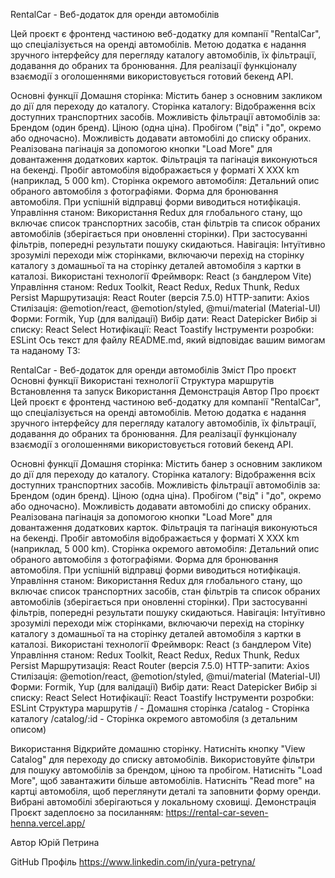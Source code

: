
RentalCar - Веб-додаток для оренди автомобілів

Цей проєкт є фронтенд частиною веб-додатку для компанії "RentalCar", що спеціалізується на оренді автомобілів. Метою додатка є надання зручного інтерфейсу для перегляду каталогу автомобілів, їх фільтрації, додавання до обраних та бронювання. Для реалізації функціоналу взаємодії з оголошеннями використовується готовий бекенд API.

Основні функції
Домашня сторінка: Містить банер з основним закликом до дії для переходу до каталогу.
Сторінка каталогу:
Відображення всіх доступних транспортних засобів.
Можливість фільтрації автомобілів за:
Брендом (один бренд).
Ціною (одна ціна).
Пробігом ("від" і "до", окремо або одночасно).
Можливість додавати автомобілі до списку обраних.
Реалізована пагінація за допомогою кнопки "Load More" для довантаження додаткових карток. Фільтрація та пагінація виконуються на бекенді.
Пробіг автомобіля відображається у форматі X XXX km (наприклад, 5 000 km).
Сторінка окремого автомобіля:
Детальний опис обраного автомобіля з фотографіями.
Форма для бронювання автомобіля.
При успішній відправці форми виводиться нотифікація.
Управління станом: Використання Redux для глобального стану, що включає список транспортних засобів, стан фільтрів та список обраних автомобілів (зберігається при оновленні сторінки). При застосуванні фільтрів, попередні результати пошуку скидаються.
Навігація: Інтуїтивно зрозумілі переходи між сторінками, включаючи перехід на сторінку каталогу з домашньої та на сторінку деталей автомобіля з картки в каталозі.
Використані технології
Фреймворк: React (з бандлером Vite)
Управління станом: Redux Toolkit, React Redux, Redux Thunk, Redux Persist
Маршрутизація: React Router (версія 7.5.0)
HTTP-запити: Axios
Стилізація: @emotion/react, @emotion/styled, @mui/material (Material-UI)
Форми: Formik, Yup (для валідації)
Вибір дати: React Datepicker
Вибір зі списку: React Select
Нотифікації: React Toastify
Інструменти розробки: ESLint
Ось текст для файлу README.md, який відповідає вашим вимогам та наданому ТЗ:

RentalCar - Веб-додаток для оренди автомобілів
Зміст
Про проєкт
Основні функції
Використані технології
Структура маршрутів
Встановлення та запуск
Використання
Демонстрація
Автор
Про проєкт
Цей проєкт є фронтенд частиною веб-додатку для компанії "RentalCar", що спеціалізується на оренді автомобілів. Метою додатка є надання зручного інтерфейсу для перегляду каталогу автомобілів, їх фільтрації, додавання до обраних та бронювання. Для реалізації функціоналу взаємодії з оголошеннями використовується готовий бекенд API.

Основні функції
Домашня сторінка: Містить банер з основним закликом до дії для переходу до каталогу.
Сторінка каталогу:
Відображення всіх доступних транспортних засобів.
Можливість фільтрації автомобілів за:
Брендом (один бренд).
Ціною (одна ціна).
Пробігом ("від" і "до", окремо або одночасно).
Можливість додавати автомобілі до списку обраних.
Реалізована пагінація за допомогою кнопки "Load More" для довантаження додаткових карток. Фільтрація та пагінація виконуються на бекенді.
Пробіг автомобіля відображається у форматі X XXX km (наприклад, 5 000 km).
Сторінка окремого автомобіля:
Детальний опис обраного автомобіля з фотографіями.
Форма для бронювання автомобіля.
При успішній відправці форми виводиться нотифікація.
Управління станом: Використання Redux для глобального стану, що включає список транспортних засобів, стан фільтрів та список обраних автомобілів (зберігається при оновленні сторінки). При застосуванні фільтрів, попередні результати пошуку скидаються.
Навігація: Інтуїтивно зрозумілі переходи між сторінками, включаючи перехід на сторінку каталогу з домашньої та на сторінку деталей автомобіля з картки в каталозі.
Використані технології
Фреймворк: React (з бандлером Vite)
Управління станом: Redux Toolkit, React Redux, Redux Thunk, Redux Persist
Маршрутизація: React Router (версія 7.5.0)
HTTP-запити: Axios
Стилізація: @emotion/react, @emotion/styled, @mui/material (Material-UI)
Форми: Formik, Yup (для валідації)
Вибір дати: React Datepicker
Вибір зі списку: React Select
Нотифікації: React Toastify
Інструменти розробки: ESLint
Структура маршрутів
/ - Домашня сторінка
/catalog - Сторінка каталогу
/catalog/:id - Сторінка окремого автомобіля (з детальним описом)

Використання
Відкрийте домашню сторінку.
Натисніть кнопку "View Catalog" для переходу до списку автомобілів.
Використовуйте фільтри для пошуку автомобілів за брендом, ціною та пробігом.
Натисніть "Load More", щоб завантажити більше автомобілів.
Натисніть "Read more" на картці автомобіля, щоб переглянути деталі та заповнити форму оренди.
Вибрані автомобілі зберігаються у локальному сховищі.
Демонстрація
Проєкт задеплоєно за посиланням:
https://rental-car-seven-henna.vercel.app/

Автор
Юрій Петрина

GitHub Профіль
https://www.linkedin.com/in/yura-petryna/
